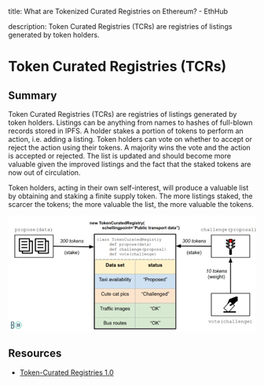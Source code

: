 title: What are Tokenized Curated Registries on Ethereum? - EthHub

description: Token Curated Registries (TCRs) are registries of listings generated by token holders.

# Token Curated Registries \(TCRs\)

## Summary

Token Curated Registries \(TCRs\) are registries of listings generated by token holders. Listings can be anything from names to hashes of full-blown records stored in IPFS. A holder stakes a portion of tokens to perform an action, i.e. adding a listing. Token holders can vote on whether to accept or reject the action using their tokens. A majority wins the vote and the action is accepted or rejected. The list is updated and should become more valuable given the improved listings and the fact that the staked tokens are now out of circulation.

Token holders, acting in their own self-interest, will produce a valuable list by obtaining and staking a finite supply token. The more listings staked, the scarcer the tokens; the more valuable the list, the more valuable the tokens.

![](/docs/assets/images/tcrs.png)

## Resources

* [Token-Curated Registries 1.0](https://medium.com/@ilovebagels/token-curated-registries-1-0-61a232f8dac7)
